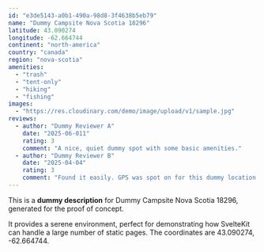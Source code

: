 ```yaml
---
id: "e3de5143-a0b1-490a-98d8-3f4638b5eb79"
name: "Dummy Campsite Nova Scotia 18296"
latitude: 43.090274
longitude: -62.664744
continent: "north-america"
country: "canada"
region: "nova-scotia"
amenities:
  - "trash"
  - "tent-only"
  - "hiking"
  - "fishing"
images:
  - "https://res.cloudinary.com/demo/image/upload/v1/sample.jpg"
reviews:
  - author: "Dummy Reviewer A"
    date: "2025-06-011"
    rating: 3
    comment: "A nice, quiet dummy spot with some basic amenities."
  - author: "Dummy Reviewer B"
    date: "2025-04-04"
    rating: 3
    comment: "Found it easily. GPS was spot on for this dummy location."
---
```


This is a **dummy description** for Dummy Campsite Nova Scotia 18296, generated for the proof of concept.

It provides a serene environment, perfect for demonstrating how SvelteKit can handle a large number of static pages. The coordinates are 43.090274, -62.664744.
